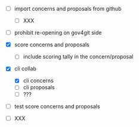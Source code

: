 - [ ] import concerns and proposals from github
  - [ ] XXX

- [ ] prohibit re-opening on gov4git side

- [x] score concerns and proposals
  - [ ] include scoring tally in the concern/proposal

- [x] cli collab
  - [x] cli concerns
  - [ ] cli proposals
  - [ ] ???

- [ ] test score concerns and proposals

- [ ] XXX